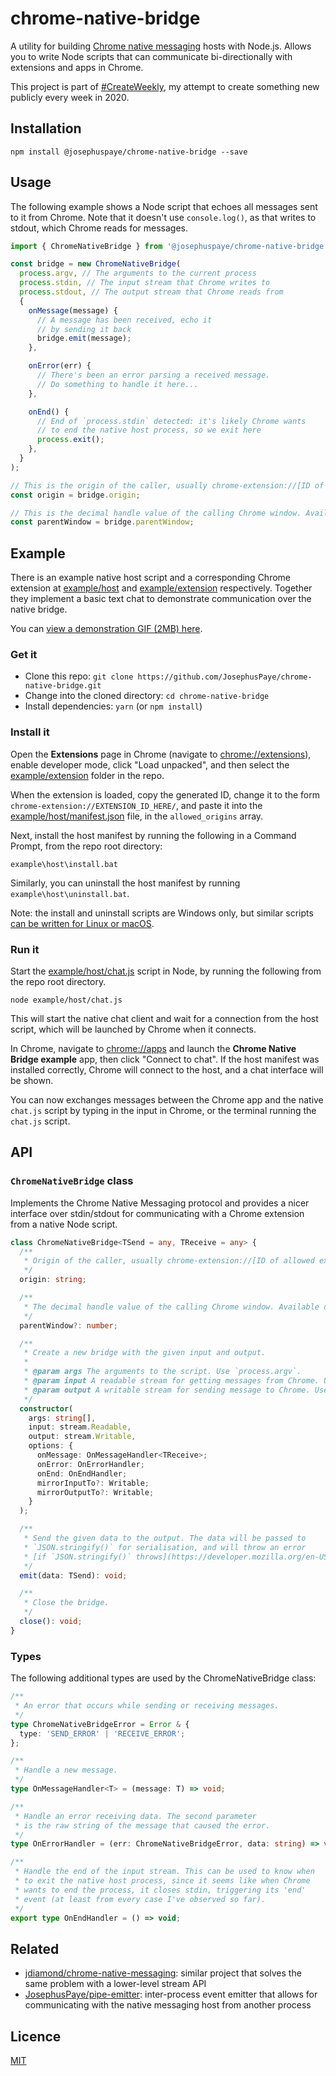# chrome-native-bridge

A utility for building [Chrome native messaging](https://developer.chrome.com/extensions/nativeMessaging) hosts with Node.js. Allows you to write Node scripts that can communicate bi-directionally with extensions and apps in Chrome.

This project is part of [#CreateWeekly](https://twitter.com/JosephusPaye/status/1214853295023411200), my attempt to create something new publicly every week in 2020.

## Installation

```
npm install @josephuspaye/chrome-native-bridge --save
```

## Usage

The following example shows a Node script that echoes all messages sent to it from Chrome. Note that it doesn't use `console.log()`, as that writes to stdout, which Chrome reads for messages.

```js
import { ChromeNativeBridge } from '@josephuspaye/chrome-native-bridge';

const bridge = new ChromeNativeBridge(
  process.argv, // The arguments to the current process
  process.stdin, // The input stream that Chrome writes to
  process.stdout, // The output stream that Chrome reads from
  {
    onMessage(message) {
      // A message has been received, echo it
      // by sending it back
      bridge.emit(message);
    },

    onError(err) {
      // There's been an error parsing a received message.
      // Do something to handle it here...
    },

    onEnd() {
      // End of `process.stdin` detected: it's likely Chrome wants
      // to end the native host process, so we exit here
      process.exit();
    },
  }
);

// This is the origin of the caller, usually chrome-extension://[ID of allowed extension]
const origin = bridge.origin;

// This is the decimal handle value of the calling Chrome window. Available on Windows only.
const parentWindow = bridge.parentWindow;
```

## Example

There is an example native host script and a corresponding Chrome extension at [example/host](example/host) and [example/extension](example/extension) respectively. Together they implement a basic text chat to demonstrate communication over the native bridge.

You can [view a demonstration GIF (2MB) here](demo.gif?raw=true).

### Get it

- Clone this repo: `git clone https://github.com/JosephusPaye/chrome-native-bridge.git`
- Change into the cloned directory: `cd chrome-native-bridge`
- Install dependencies: `yarn` (or `npm install`)

### Install it

Open the **Extensions** page in Chrome (navigate to [chrome://extensions](chrome://extensions)), enable developer mode, click "Load unpacked", and then select the [example/extension](example/extension) folder in the repo.

When the extension is loaded, copy the generated ID, change it to the form `chrome-extension://EXTENSION_ID_HERE/`, and paste it into the [example/host/manifest.json](example/host/manifest.json) file, in the `allowed_origins` array.

Next, install the host manifest by running the following in a Command Prompt, from the repo root directory:

```
example\host\install.bat
```

Similarly, you can uninstall the host manifest by running `example\host\uninstall.bat`.

Note: the install and uninstall scripts are Windows only, but similar scripts [can be written for Linux or macOS](https://developer.chrome.com/extensions/nativeMessaging#native-messaging-host).

### Run it

Start the [example/host/chat.js](example/host/chat.js) script in Node, by running the following from the repo root directory.

```
node example/host/chat.js
```

This will start the native chat client and wait for a connection from the host script, which will be launched by Chrome when it connects.

In Chrome, navigate to [chrome://apps](chrome://apps) and launch the **Chrome Native Bridge example** app, then click "Connect to chat". If the host manifest was installed correctly, Chrome will connect to the host, and a chat interface will be shown.

You can now exchanges messages between the Chrome app and the native `chat.js` script by typing in the input in Chrome, or the terminal running the `chat.js` script.

## API

### `ChromeNativeBridge` class

Implements the Chrome Native Messaging protocol and provides a nicer interface over stdin/stdout for communicating with a Chrome extension from a native Node script.

```ts
class ChromeNativeBridge<TSend = any, TReceive = any> {
  /**
   * Origin of the caller, usually chrome-extension://[ID of allowed extension]
   */
  origin: string;

  /**
   * The decimal handle value of the calling Chrome window. Available on Windows only.
   */
  parentWindow?: number;

  /**
   * Create a new bridge with the given input and output.
   *
   * @param args The arguments to the script. Use `process.argv`.
   * @param input A readable stream for getting messages from Chrome. Use `process.stdin`.
   * @param output A writable stream for sending message to Chrome. Use `process.stdout`.
   */
  constructor(
    args: string[],
    input: stream.Readable,
    output: stream.Writable,
    options: {
      onMessage: OnMessageHandler<TReceive>;
      onError: OnErrorHandler;
      onEnd: OnEndHandler;
      mirrorInputTo?: Writable;
      mirrorOutputTo?: Writable;
    }
  );

  /**
   * Send the given data to the output. The data will be passed to
   * `JSON.stringify()` for serialisation, and will throw an error
   * [if `JSON.stringify()` throws](https://developer.mozilla.org/en-US/docs/Web/JavaScript/Reference/Global_Objects/JSON/stringify#Exceptions).
   */
  emit(data: TSend): void;

  /**
   * Close the bridge.
   */
  close(): void;
}
```

### Types

The following additional types are used by the ChromeNativeBridge class:

```ts
/**
 * An error that occurs while sending or receiving messages.
 */
type ChromeNativeBridgeError = Error & {
  type: 'SEND_ERROR' | 'RECEIVE_ERROR';
};

/**
 * Handle a new message.
 */
type OnMessageHandler<T> = (message: T) => void;

/**
 * Handle an error receiving data. The second parameter
 * is the raw string of the message that caused the error.
 */
type OnErrorHandler = (err: ChromeNativeBridgeError, data: string) => void;

/**
 * Handle the end of the input stream. This can be used to know when
 * to exit the native host process, since it seems like when Chrome
 * wants to end the process, it closes stdin, triggering its 'end'
 * event (at least from every case I've observed so far).
 */
export type OnEndHandler = () => void;
```

## Related

- [jdiamond/chrome-native-messaging](https://github.com/jdiamond/chrome-native-messaging): similar project that solves the same problem with a lower-level stream API
- [JosephusPaye/pipe-emitter](https://github.com/JosephusPaye/pipe-emitter): inter-process event emitter that allows for communicating with the native messaging host from another process

## Licence

[MIT](LICENCE)
